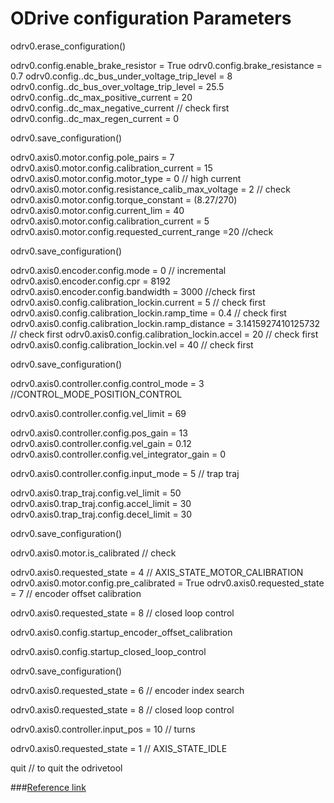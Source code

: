  # ODrive configuration Parameters
odrv0.erase_configuration()

odrv0.config.enable_brake_resistor = True
odrv0.config.brake_resistance = 0.7
odrv0.config..dc_bus_under_voltage_trip_level = 8
odrv0.config..dc_bus_over_voltage_trip_level = 25.5
odrv0.config..dc_max_positive_current = 20
odrv0.config..dc_max_negative_current // check first
odrv0.config..dc_max_regen_current = 0



odrv0.save_configuration()



 odrv0.axis0.motor.config.pole_pairs = 7
 odrv0.axis0.motor.config.calibration_current = 15
 odrv0.axis0.motor.config.motor_type = 0	// high current
 odrv0.axis0.motor.config.resistance_calib_max_voltage = 2 // check
 odrv0.axis0.motor.config.torque_constant = (8.27/270)
 odrv0.axis0.motor.config.current_lim = 40
 odrv0.axis0.motor.config.calibration_current = 5
 odrv0.axis0.motor.config.requested_current_range =20 //check



odrv0.save_configuration()



 odrv0.axis0.encoder.config.mode = 0 // incremental
odrv0.axis0.encoder.config.cpr = 8192
odrv0.axis0.encoder.config.bandwidth = 3000 //check first
odrv0.axis0.config.calibration_lockin.current = 5 // check first
odrv0.axis0.config.calibration_lockin.ramp_time = 0.4 // check first
odrv0.axis0.config.calibration_lockin.ramp_distance = 3.1415927410125732 // check first
odrv0.axis0.config.calibration_lockin.accel = 20 // check first
odrv0.axis0.config.calibration_lockin.vel = 40 // check first



odrv0.save_configuration()




 odrv0.axis0.controller.config.control_mode = 3  //CONTROL_MODE_POSITION_CONTROL

 odrv0.axis0.controller.config.vel_limit = 69

 odrv0.axis0.controller.config.pos_gain = 13
 odrv0.axis0.controller.config.vel_gain = 0.12
 odrv0.axis0.controller.config.vel_integrator_gain = 0


 odrv0.axis0.controller.config.input_mode = 5 // trap traj

odrv0.axis0.trap_traj.config.vel_limit = 50
odrv0.axis0.trap_traj.config.accel_limit = 30
odrv0.axis0.trap_traj.config.decel_limit = 30



odrv0.save_configuration()



odrv0.axis0.motor.is_calibrated  // check

odrv0.axis0.requested_state = 4 // AXIS_STATE_MOTOR_CALIBRATION
odrv0.axis0.motor.config.pre_calibrated = True
odrv0.axis0.requested_state = 7 // encoder offset calibration

odrv0.axis0.requested_state = 8 // closed loop control

odrv0.axis0.config.startup_encoder_offset_calibration

odrv0.axis0.config.startup_closed_loop_control



odrv0.save_configuration()



odrv0.axis0.requested_state = 6 // encoder index search

odrv0.axis0.requested_state = 8 // closed loop control

odrv0.axis0.controller.input_pos = 10 // turns

odrv0.axis0.requested_state = 1 // AXIS_STATE_IDLE

quit // to quit the odrivetool





###[Reference link](https://www.youtube.com/watch?v=K4QkISL9Rqo)





